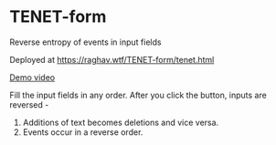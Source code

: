 # TENET-form
Reverse entropy of events in input fields

Deployed at https://raghav.wtf/TENET-form/tenet.html

[Demo video](https://youtu.be/ICmzZElNJvA)

Fill the input fields in any order. After you click the button, inputs are reversed - 
1. Additions of text becomes deletions and vice versa. 
2. Events occur in a reverse order.

